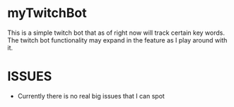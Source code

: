 # myTwitchBot
This is a simple twitch bot that as of right now will track certain key words.
The twitch bot functionality may expand in the feature as I play around with it.

# ISSUES
- Currently there is no real big issues that I can spot
